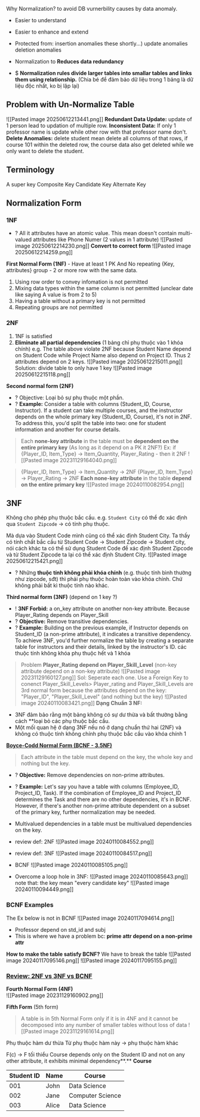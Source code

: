 Why Normalization? to avoid DB vurnerbility causes by data anomaly. 
+ Easier to understand
+ Easier to enhance and extend
+ Protected from:
	 insertion anomalies
	 these shortly...)
	 update anomalies
	 deletion anomalies
	
+ Normalization to **Reduces data redundancy**

+ $ **Normalization rules divide larger tables into smallar tables and links them using relationship.** (Chia bé để đảm bảo dữ liệu trong 1 bảng là dữ liệu độc nhất, ko bị lặp lại) 

## Problem with Un-Normalize Table
![[Pasted image 20250612213441.png]]
	**Redundant Data Update:** update of 1 person lead to updation of multiple row.
	**Inconsistent Data:** If only 1 professor name is update while other row with that professor name don't. 
	**Delete Anomalies:** delete student mean delete all columns of that rows, if course 101 within the deleted row, the course data also get deleted while we only want to delete the student.  

## Terminology
A super key
Composite Key
Candidate Key
Alternate Key


## Normalization Form
### 1NF
+ ? All it attributes have an atomic value. This mean doesn't contain multi-valued attributes like Phone Numer (2 values in 1 attribute) ![[Pasted image 20250612214230.png]]
**Convert to correct form**
![[Pasted image 20250612214259.png]]

**First Normal Form (1NF)**  - Have at least 1 PK And No repeating {Key, attributes} group - 2 or more row with the same data.
1) Using row order to convey infomation is not permitted
2) Mixing data types within the same column is not permitted (unclear date like saying  A value is from 2 to 5)
3) Having a table without a primary key is not permitted
4) Repeating groups are not permitted

### 2NF
1) 1NF is satisfied 
2) **Eliminate all partial dependencies** (1 bảng chỉ phụ thuộc vào 1 khóa chính)
e.g. The table above violate 2NF because Student Name depend on Student Code while Project Name also depend on Project ID. Thus 2 attributes depend on 2 keys. 
![[Pasted image 20250612215011.png]]
Solution: divide table to only have 1 key
![[Pasted image 20250612215118.png]]

**Second normal form (2NF)** 
+ ? Objective: Loại bỏ sự phụ thuộc một phần.
+ ? **Example:** Consider a table with columns (Student_ID, Course, Instructor). If a student can take multiple courses, and the instructor depends on the whole primary key (Student_ID, Course), it's not in 2NF. To address this, you'd split the table into two: one for student information and another for course details.

> Each **none-key attribute** in the table must be **dependent on the entire primary key** (As long as it depend on a PK it 2NF?)
> Ex: if {Player_ID, Item_Type} -> Item_Quantity, Player_Rating - then it 2NF
![[Pasted image 20231129164040.png]]

> {Player_ID, Item_Type} -> Item_Quantity -> 2NF
> {Player_ID, Item_Type} -> Player_Rating -> 2NF
>  **Each none-key attribute** in the table  **depend on the entire primary key**
![[Pasted image 20240110082954.png]]


## 3NF
Không cho phép phụ thuộc bắc cầu. 
e.g. `Student City` có thể đc xác định qua `Student Zipcode` -> có tính phụ thuộc. 

Mà dựa vào Student Code mình cũng có thể xác định Student City. Ta thấy có tính chất bắc cầu từ Student Code -> Student Zipcode -> Student city, nói cách khác ta có thể sử dụng Student Code để xác định Student Zipcode và từ Student Zipcode ta lại có thể xác định Student City. 
![[Pasted image 20250612215421.png]]
+ ? Những **thuộc tính không phải khóa chính** (e.g. thuộc tính bình thường như zipcode, sđt) thì phải phụ thuộc hoàn toàn vào khóa chính. Chứ không phải bất kì thuộc tính nào khác. 

**Third normal form (3NF)** (depend on 1 key ?)
+ ! **3NF Forbid:** a on_key attribute on another non-key attribute. Because Player_Rating depends on Player_Skill
+ ? **Objective:** Remove transitive dependencies.
+ ? **Example:** Building on the previous example, if Instructor depends on Student_ID (a non-prime attribute), it indicates a transitive dependency. To achieve 3NF, you'd further normalize the table by creating a separate table for instructors and their details, linked by the instructor's ID. 
các thuộc tính không khóa phụ thuộc hết và 1 khóa
> Problem **Player_Rating depend on Player_Skill_Level** (non-key attribute depend on a non-key attribute)
![[Pasted image 20231129160127.png]]
Sol: Seperate each one. Use a Foreign Key to conenct Player_Skill_Levels> Player_rating and Player_Skill_Levels are 3rd normal form because the attributes depend on the key: "Player_ID", "Player_Skill_Level" (and nothing but the key)
![[Pasted image 20240110083421.png]]
**Dạng Chuẩn 3 NF:**
+ 3NF đảm bảo rằng một bảng không có sự dư thừa và bất thường bằng cách **loại bỏ các phụ thuộc bắc cầu.
+ Một mối quan hệ ở dạng 3NF nếu nó ở dạng chuẩn thứ hai (2NF) và không có thuộc tính không chính phụ thuộc bắc cầu vào khóa chính 1

**[Boyce-Codd Normal Form (BCNF - 3.5NF)](https://youtu.be/NNjUhvvwOrk?si=34Vtp5BJWbqzBaFd)**
> Each attribute in the table must depend on the key, the whole key and nothing but the key.
+ ? **Objective:** Remove dependencies on non-prime attributes.
+ ? **Example:** Let's say you have a table with columns (Employee_ID, Project_ID, Task). If the combination of Employee_ID and Project_ID determines the Task and there are no other dependencies, it's in BCNF. However, if there's another non-prime attribute dependent on a subset of the primary key, further normalization may be needed.
+ Multivalued dependencies in a table must be multivalued dependencies on the key.
+ review def: 2NF
![[Pasted image 20240110084552.png]]

+ review def: 3NF
![[Pasted image 20240110084517.png]]
+ BCNF
![[Pasted image 20240110085105.png]]
+ Overcome a loop hole in 3NF: 
![[Pasted image 20240110085643.png]]
note that: the key mean "every candidate key"
![[Pasted image 20240110094449.png]]

### BCNF Examples
The Ex below is not in BCNF
![[Pasted image 20240117094614.png]]
+ Professor depend on std_id and subj 
+ This is where we have a problem bc: **prime attr depend on a non-prime attr**

**How to make the table satisfy BCNF?** We have to break the table
![[Pasted image 20240117095146.png]]
![[Pasted image 20240117095155.png]]



### [Review: 2NF vs 3NF vs BCNF](https://chat.openai.com/share/442b423f-e413-4ef1-bde5-fb77773c45cc)
**Fourth Normal Form (4NF)**  
![[Pasted image 20231129160902.png]]

**Fifth Form** (5th form)
> A table is in 5th Normal Form only if it is in 4NF and it cannot be decomposed into any number of smaller tables without loss of data
![[Pasted image 20231129161614.png]]


Phụ thuộc hàm dư thừa
	Từ phụ thuộc hàm này -> phụ thuộc hàm khác

F(c) -> F tối thiểu 
	Course depends only on the Student ID and not on any other attribute, it exhibits minimal dependency**.**
**Course**

| Student ID | Name  | Course           |
| ---------- | ----- | ---------------- |
| 001        | John  | Data Science     |
| 002        | Jane  | Computer Science |
| 003        | Alice | Data Science     |

